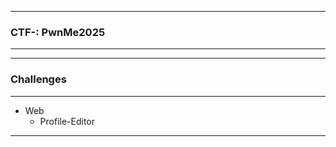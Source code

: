 --------------

### CTF-: PwnMe2025

-------------

------------

### Challenges

------------

- Web
  - Profile-Editor

------------

